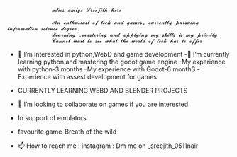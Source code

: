 

                  𝓪𝓭𝓲𝓸𝓼 𝓪𝓶𝓲𝓰𝓸 𝓢𝓻𝓮𝓮𝓳𝓲𝓽𝓱 𝓱𝓮𝓻𝓮

                  𝓐𝓷 𝓮𝓷𝓽𝓱𝓾𝓼𝓲𝓪𝓼𝓽 𝓸𝓯 𝓽𝓮𝓬𝓱 𝓪𝓷𝓭 𝓰𝓪𝓶𝓮𝓼, 𝓬𝓾𝓻𝓻𝓮𝓷𝓽𝓵𝔂 𝓹𝓾𝓻𝓼𝓾𝓲𝓷𝓰 𝓲𝓷𝓯𝓸𝓻𝓶𝓪𝓽𝓲𝓸𝓷 𝓼𝓬𝓲𝓮𝓷𝓬𝓮 𝓭𝓮𝓰𝓻𝓮𝓮.
                  𝓛𝓮𝓪𝓻𝓷𝓲𝓷𝓰 ,𝓶𝓪𝓼𝓽𝓮𝓻𝓲𝓷𝓰 𝓪𝓷𝓭 𝓪𝓹𝓹𝓵𝔂𝓲𝓷𝓰 𝓶𝔂 𝓼𝓴𝓲𝓵𝓵𝓼 𝓲𝓼 𝓶𝔂 𝓹𝓻𝓲𝓸𝓻𝓲𝓽𝔂 
                  𝓒𝓪𝓷𝓷𝓸𝓽 𝔀𝓪𝓲𝓽 𝓽𝓸 𝓼𝓮𝓮 𝔀𝓱𝓪𝓽 𝓽𝓱𝓮 𝔀𝓸𝓻𝓵𝓭 𝓸𝓯 𝓽𝓮𝓬𝓱 𝓱𝓪𝓼 𝓽𝓸 𝓸𝓯𝓯𝓮𝓻
               

- 👀 I’m interested in python,WebD and game development
-🌱 I’m currently learning python and mastering the godot game engine
 -My experience with python-3 months
 -My experience with Godot-6 monthS
 -Experience with assest development for games 
 - CURRENTLY LEARNING WEBD AND BLENDER PROJECTS

- 💞️ I’m looking to collaborate on games if you are interested
- In support of emulators
- favourite game-Breath of the wild 
            
- 📫 How to reach me : instagram : Dm me on  _sreejith_0511nair 
<!---
ganonhyrule667/ganonhyrule667 is a ✨ special ✨ repository because its `README.md` (this file) appears on your GitHub profile.
You can click the Preview link to take a look at your changes.
--->
